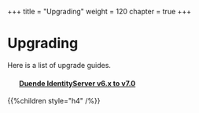 +++
title = "Upgrading"
weight = 120
chapter = true
+++

# Upgrading

Here is a list of upgrade guides.

<ul class="children children-h4" style="margin-bottom: 0">

#### [Duende IdentityServer v6.x to v7.0](https://docs.duendesoftware.com/identityserver/v7/upgrades/)

</ul>

{{%children style="h4" /%}}
